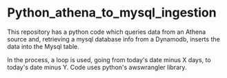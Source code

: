 # Python_athena_to_mysql_ingestion
This repository has a python code which queries data from an Athena source and, retrieving a mysql database info from a Dynamodb, inserts the data into the Mysql table.

In the process, a loop is used, going from today's date minus X days, to today's date minus Y.
Code uses python's awswrangler library.
